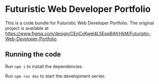 
  # Futuristic Web Developer Portfolio

  This is a code bundle for Futuristic Web Developer Portfolio. The original project is available at https://www.figma.com/design/CEnCvKwel4L5EppBAfrHkM/Futuristic-Web-Developer-Portfolio.

  ## Running the code

  Run `npm i` to install the dependencies.

  Run `npm run dev` to start the development server.
  